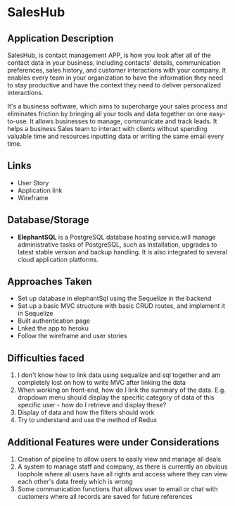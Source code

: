 # SalesHub

## Application Description
SalesHub, is contact management APP, is how you look after all of the contact data in your business, including contacts' details, communication preferences, sales history, and customer interactions with your company.
It enables every team in your organization to have the information they need to stay productive and have the context they need to deliver personalized interactions.

It's a business software, which aims to supercharge your sales process and eliminates friction by bringing all your tools and data together on one easy-to-use.
It allows businesses to manage, communicate and track leads. It helps a business Sales team to interact with clients without spending valuable time and resources inputting data or writing the same email every time.

## Links
- User Story<br>
- Application link <br>
- Wireframe


## Database/Storage
* **ElephantSQL** is a PostgreSQL database hosting service.will manage administrative tasks of PostgreSQL, such as installation, upgrades to latest stable version and backup handling. It is also integrated to several cloud application platforms.


## Approaches Taken
* Set up database in elephantSql using the Sequelize in the backend
* Set up a basic MVC structure with basic CRUD routes, and implement it in Sequelize
* Built authentication page
* Lnked the app to heroku
* Follow the wireframe and user stories


## Difficulties faced
1. I don't know how to link data using sequalize and sql together and am completely lost on how to write MVC after linking the data
2. When working on front-end, how do I link the summary of the data. E.g. dropdown menu should display the specific category of data of this specific user - how do I retrieve and display these?
3. Display of data and how the filters should work
4. Try to understand and use the method of Redux

## Additional Features were under Considerations
1. Creation of pipeline to allow users to easily view and manage all deals
2. A system to manage staff and company, as there is currently an obvious loophole where all users have all rights and access where they can view each other's data freely which is wrong
3. Some communication functions that allows user to email or chat with customers where all records are saved for future references
